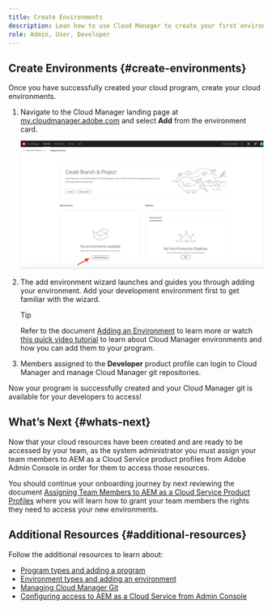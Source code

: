 ```yaml
---
title: Create Environments
description: Lean how to use Cloud Manager to create your first environments.
role: Admin, User, Developer
---
```


## Create Environments {#create-environments}

Once you have successfully created your cloud program, create your cloud environments.

1. Navigate to the Cloud Manager landing page at [my.cloudmanager.adobe.com](https://my.cloudmanager.adobe.com/) and select **Add** from the environment card.

   ![Add Environment button](/help/journey-onboarding/assets/setup-resources9.png)

1. The add environment wizard launches and guides you through adding your environment. Add your development environment first to get familiar with the wizard.
 
   >[!TIP]
   >
   >Refer to the document [Adding an Environment](/help/implementing/cloud-manager/manage-environments.md#adding-environments) to learn more or watch [this quick video tutorial](https://experienceleague.adobe.com/docs/experience-manager-learn/cloud-service/cloud-manager/environments.html) to learn about Cloud Manager environments and how you can add them to your program.

1. Members assigned to the **Developer** product profile can login to Cloud Manager and manage Cloud Manager git repositories.

Now your program is successfully created and your Cloud Manager git is available for your developers to access!


## What’s Next {#whats-next}

Now that your cloud resources have been created and are ready to be accessed by your team, as the system administrator you must assign your team members to AEM as a Cloud Service product profiles from Adobe Admin Console in order for them to access those resources.

You should continue your onboarding journey by next reviewing the document [Assigning Team Members to AEM as a Cloud Service Product Profiles](assign-profiles-aem.md) where you will learn how to grant your team members the rights they need to access your new environments.

## Additional Resources {#additional-resources}

Follow the additional resources to learn about:

* [Program types and adding a program](https://experienceleague.adobe.com/docs/experience-manager-learn/cloud-service/cloud-manager/programs.html)
* [Environment types and adding an environment](https://experienceleague.adobe.com/docs/experience-manager-learn/cloud-service/cloud-manager/environments.html) 
* [Managing Cloud Manager Git](/help/implementing/cloud-manager/managing-code/accessing-repos.md)
* [Configuring access to AEM as a Cloud Service from Admin Console](https://experienceleague.adobe.com/docs/experience-manager-learn/cloud-service/accessing/overview.html#adobe-ims-users)